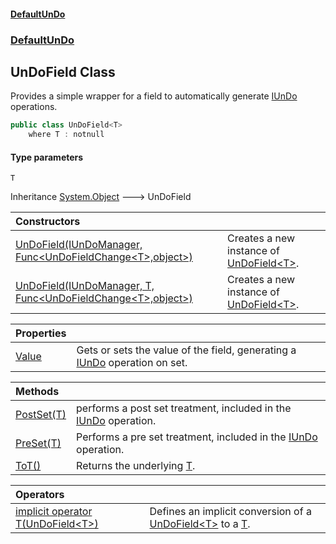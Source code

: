 #### [DefaultUnDo](DefaultUnDo.md 'DefaultUnDo')
### [DefaultUnDo](DefaultUnDo.md#DefaultUnDo 'DefaultUnDo')

## UnDoField<T> Class

Provides a simple wrapper for a field to automatically generate [IUnDo](IUnDo.md 'DefaultUnDo.IUnDo') operations.

```csharp
public class UnDoField<T>
    where T : notnull
```
#### Type parameters

<a name='DefaultUnDo.UnDoField_T_.T'></a>

`T`

Inheritance [System.Object](https://docs.microsoft.com/en-us/dotnet/api/System.Object 'System.Object') &#129106; UnDoField<T>

| Constructors | |
| :--- | :--- |
| [UnDoField(IUnDoManager, Func&lt;UnDoFieldChange&lt;T&gt;,object&gt;)](UnDoField_T_.UnDoField(IUnDoManager,Func_UnDoFieldChange_T_,object_).md 'DefaultUnDo.UnDoField<T>.UnDoField(DefaultUnDo.IUnDoManager, System.Func<DefaultUnDo.UnDoFieldChange<T>,object>)') | Creates a new instance of [UnDoField&lt;T&gt;](UnDoField_T_.md 'DefaultUnDo.UnDoField<T>'). |
| [UnDoField(IUnDoManager, T, Func&lt;UnDoFieldChange&lt;T&gt;,object&gt;)](UnDoField_T_.UnDoField(IUnDoManager,T,Func_UnDoFieldChange_T_,object_).md 'DefaultUnDo.UnDoField<T>.UnDoField(DefaultUnDo.IUnDoManager, T, System.Func<DefaultUnDo.UnDoFieldChange<T>,object>)') | Creates a new instance of [UnDoField&lt;T&gt;](UnDoField_T_.md 'DefaultUnDo.UnDoField<T>'). |

| Properties | |
| :--- | :--- |
| [Value](UnDoField_T_.Value.md 'DefaultUnDo.UnDoField<T>.Value') | Gets or sets the value of the field, generating a [IUnDo](IUnDo.md 'DefaultUnDo.IUnDo') operation on set. |

| Methods | |
| :--- | :--- |
| [PostSet(T)](UnDoField_T_.PostSet(T).md 'DefaultUnDo.UnDoField<T>.PostSet(T)') | performs a post set treatment, included in the [IUnDo](IUnDo.md 'DefaultUnDo.IUnDo') operation. |
| [PreSet(T)](UnDoField_T_.PreSet(T).md 'DefaultUnDo.UnDoField<T>.PreSet(T)') | Performs a pre set treatment, included in the [IUnDo](IUnDo.md 'DefaultUnDo.IUnDo') operation. |
| [ToT()](UnDoField_T_.ToT().md 'DefaultUnDo.UnDoField<T>.ToT()') | Returns the underlying [T](UnDoField_T_.md#DefaultUnDo.UnDoField_T_.T 'DefaultUnDo.UnDoField<T>.T'). |

| Operators | |
| :--- | :--- |
| [implicit operator T(UnDoField&lt;T&gt;)](UnDoField_T_.implicitoperatorT(UnDoField_T_).md 'DefaultUnDo.UnDoField<T>.op_Implicit T(DefaultUnDo.UnDoField<T>)') | Defines an implicit conversion of a [UnDoField&lt;T&gt;](UnDoField_T_.md 'DefaultUnDo.UnDoField<T>') to a [T](UnDoField_T_.md#DefaultUnDo.UnDoField_T_.T 'DefaultUnDo.UnDoField<T>.T'). |
